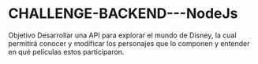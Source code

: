 # CHALLENGE-BACKEND---NodeJs
Objetivo  Desarrollar una API para explorar el mundo de Disney, la cual permitirá conocer y modificar los personajes que lo componen y entender en qué películas estos participaron. 
